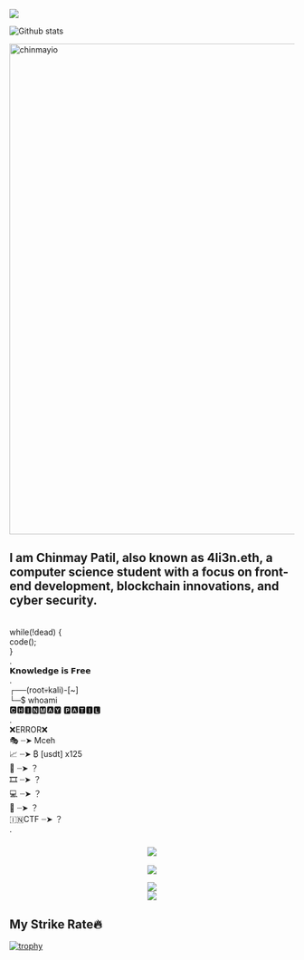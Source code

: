 ![](https://komarev.com/ghpvc/?username=MrAnonymous09&label=PROFILE+VIEWS)

![Github stats](https://github-readme-stats.vercel.app/api?username=0xali3n)

<img width="866" alt="chinmayio" src="https://github.com/0xali3n/MrAnonymous09/assets/72184293/51a1425b-a930-46f0-a146-d69b48b36b71">


## I am Chinmay Patil, also known as 4li3n.eth, a computer science student with a focus on front-end development, blockchain innovations, and cyber security.

</br>
while(!dead) { </br>
code(); </br>
}</br>
.</br>
𝗞𝗻𝗼𝘄𝗹𝗲𝗱𝗴𝗲 𝗶𝘀 𝗙𝗿𝗲𝗲</br>
.</br>
┌──(root💀kali)-[~]</br>
└─$ whoami</br>
🅲🅷🅸🅽🅼🅰🆈 🅿🅰🆃🅸🅻</br>
.</br>
❌ERROR❌</br>
🎭 ┈➤ Mceh  </br>
📈 ┈➤ ₿ [usdt]  x125 </br>
🐞 ┈➤ ？</br>
🎞️ ┈➤ ？</br>
💻 ┈➤ ？</br>
📸 ┈➤ ？</br>
🇮🇳CTF ┈➤ ？</br>
.
<h3 align="center"><img src="https://media.giphy.com/media/RbDKaczqWovIugyJmW/giphy.gif"/></h3><p align="center"><img src="https://media.giphy.com/media/11h471O9Q1baKY/giphy.gif"/></p>


<p align="center"> <img src="https://github-readme-stats.vercel.app/api/top-langs?username=0xali3n&show_icons=true&locale=en&layout=compact" />
</br>
<img src="https://github-readme-streak-stats.herokuapp.com/?user=0xali3n&"/></p>

## My Strike Rate🔥
[![trophy](https://github-profile-trophy.vercel.app/?username=0xali3n&row=1&column=8)](https://github.com/ryo-ma/github-profile-trophy)



